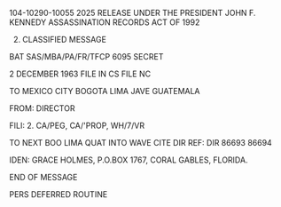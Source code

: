 104-10290-10055 2025 RELEASE UNDER THE PRESIDENT JOHN F. KENNEDY ASSASSINATION RECORDS ACT OF 1992

2. CLASSIFIED MESSAGE

BAT
SAS/MBA/PA/FR/TFCP
6095
SECRET

2 DECEMBER 1963 FILE IN CS FILE NC

TO
MEXICO CITY BOGOTA LIMA JAVE
GUATEMALA

FROM: DIRECTOR

FILI: 2. CA/PEG, CA/'PROP, WH/7/VR

TO
NEXT BOO LIMA QUAT INTO WAVE CITE DIR
REF: DIR 86693 86694

IDEN: GRACE HOLMES, P.O.BOX 1767, CORAL GABLES, FLORIDA.

END OF MESSAGE

PERS
DEFERRED
ROUTINE
